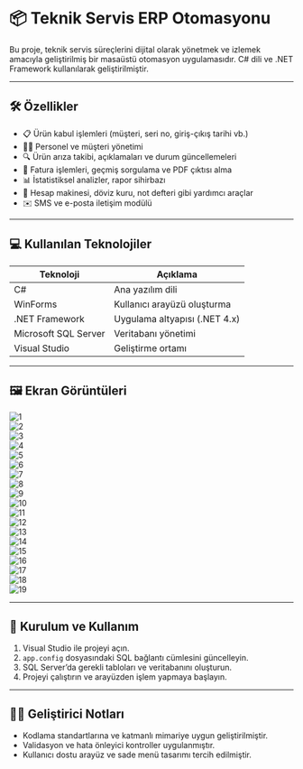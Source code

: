 # 📦 Teknik Servis ERP Otomasyonu

Bu proje, teknik servis süreçlerini dijital olarak yönetmek ve izlemek amacıyla geliştirilmiş bir masaüstü otomasyon uygulamasıdır. C# dili ve .NET Framework kullanılarak geliştirilmiştir.

---

## 🛠 Özellikler

- 📋 Ürün kabul işlemleri (müşteri, seri no, giriş-çıkış tarihi vb.)
- 👨‍🔧 Personel ve müşteri yönetimi
- 🔍 Ürün arıza takibi, açıklamaları ve durum güncellemeleri
- 🧾 Fatura işlemleri, geçmiş sorgulama ve PDF çıktısı alma
- 📊 İstatistiksel analizler, rapor sihirbazı
- 🧰 Hesap makinesi, döviz kuru, not defteri gibi yardımcı araçlar
- ✉️ SMS ve e-posta iletişim modülü

---

## 💻 Kullanılan Teknolojiler

| Teknoloji           | Açıklama                     |
|---------------------|------------------------------|
| C#                  | Ana yazılım dili             |
| WinForms            | Kullanıcı arayüzü oluşturma  |
| .NET Framework      | Uygulama altyapısı (.NET 4.x)|
| Microsoft SQL Server | Veritabanı yönetimi          |
| Visual Studio       | Geliştirme ortamı            |

---

## 🖼 Ekran Görüntüleri

![1](Resimler/1.png)  
![2](Resimler/2.png)  
![3](Resimler/3.png)  
![4](Resimler/4.png)  
![5](Resimler/5.png)  
![6](Resimler/6.png)  
![7](Resimler/7.png)  
![8](Resimler/8.png)  
![9](Resimler/9.png)  
![10](Resimler/10.png)  
![11](Resimler/11.png)  
![12](Resimler/12.png)  
![13](Resimler/13.png)  
![14](Resimler/14.png)  
![15](Resimler/15.png)  
![16](Resimler/16.png)  
![17](Resimler/17.png)  
![18](Resimler/18.png)  
![19](Resimler/19.png)  

---

## 🚀 Kurulum ve Kullanım

1. Visual Studio ile projeyi açın.  
2. `app.config` dosyasındaki SQL bağlantı cümlesini güncelleyin.  
3. SQL Server’da gerekli tabloları ve veritabanını oluşturun.  
4. Projeyi çalıştırın ve arayüzden işlem yapmaya başlayın.  

---

## 👨‍💻 Geliştirici Notları

- Kodlama standartlarına ve katmanlı mimariye uygun geliştirilmiştir.  
- Validasyon ve hata önleyici kontroller uygulanmıştır.  
- Kullanıcı dostu arayüz ve sade menü tasarımı tercih edilmiştir.  
